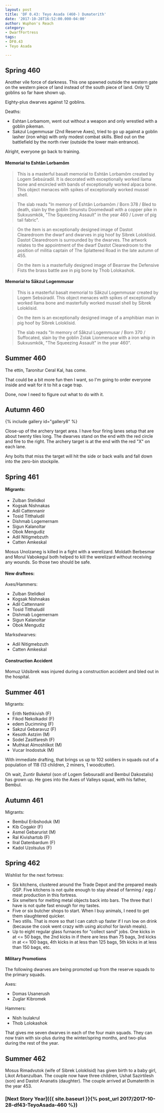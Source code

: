 ```yaml
---
layout: post
title: 'DF 0.43: Teyo Asada (460-) Dumaterith'
date: '2017-10-28T16:52:00.000-04:00'
author: Wuphon's Reach
category:
- DwarfFortress
tags:
- DF0.43
- Teyo Asada

---
```


## Spring 460

Another vile force of darkness.  This one spawned outside the western gate on the western piece of land instead of the south piece of land.  Only 12 goblins so far have shown up.

Eighty-plus dwarves against 12 goblins.

Deaths:

- Eshtan Lorbamom, went out without a weapon and only wrestled with a goblin pikeman.  
- Sakzul Logemmusar (2nd Reserve Axes), tried to go up against a goblin lasher (iron whip) with only modest combat skills.  Bled out on the battlefield by the north river (outside the lower main entrance).

Alright, everyone go back to training.

#### Memorial to Eshtân Lorbamôm

> This is a masterful basalt memorial to Eshtân Lorbamôm created by Logem Sebsúradil.  It is decorated with exceptionally worked llama bone and encircled with bands of exceptionally worked alpaca bone.  This object menaces with spikes of exceptionally worked mussel shell.  

> The slab reads "In memory of Eshtân Lorbamôm / Born 378 / Bled to death, slain by the goblin Smunstu Doomedwall with a copper pike in Sukxusmkök, "The Squeezing Assault" in the year 460 / Lover of pig tail fabric".

> On the item is an exceptionally designed image of Dastot Clearedroom the dwarf and dwarves in pig hoof by Sibrek Loloklisid.  Dastot Clearedroom is surrounded by the dwarves.  The artwork relates to the appointment of the dwarf Dastot Clearedroom to the position of militia captain of The Splattered Road in the late autumn of 455. 

> On the item is a masterfully designed image of Bearraw the Defensive Fists the brass battle axe in pig bone by Thob Lolokashok. 

#### Memorial to Såkzul Logemmusar

> This is a masterful basalt memorial to Såkzul Logemmusar created by Logem Sebsúradil.  This object menaces with spikes of exceptionally worked llama bone and masterfully worked mussel shell by Sibrek Loloklisid. 

> On the item is an exceptionally designed image of a amphibian man in pig hoof by Sibrek Loloklisid. 

> The slab reads "In memory of Såkzul Logemmusar / Born 370 / Suffocated, slain by the goblin Zolak Lionmenace with a iron whip in Sukxusmkök, "The Squeezing Assault" in the year 460".

## Summer 460

The ettin, Taronitur Ceral Kal, has come.

That could be a bit more fun then I want, so I'm going to order everyone inside and wait for it to hit a cage trap.

Done, now I need to figure out what to do with it.

## Autumn 460

{% include gallery id="gallery8" %}

Close-up of the archery target area.  I have four firing lanes setup that are about twenty tiles long.  The dwarves stand on the end with the red circle and fire to the right.  The archery target is at the end with the red "X" on each lane.

Any bolts that miss the target will hit the side or back walls and fall down into the zero-bin stockpile.

## Spring 461

#### Migrants:

- Zulban Stelidkol
- Kogsak Nishnakas
- Adil Cattennanir
- Tosid Titthaludil
- Dishmab Logemernam
- Sigun Kalanoltar
- Obok Mengudiz
- Adil Nitigmebzuth
- Catten Amkeskal

Mosus Unolzaneg is killed in a fight with a werelizard.  Moldath Berbesmar and Morul Vabokegul both helped to kill the werelizard without receiving any wounds.  So those two should be safe.

#### New draftees:

Axes/Hammers:

- Zulban Stelidkol
- Kogsak Nishnakas
- Adil Cattennanir
- Tosid Titthaludil
- Dishmab Logemernam
- Sigun Kalanoltar
- Obok Mengudiz

Marksdwarves:

- Adil Nitigmebzuth
- Catten Amkeskal

#### Construction Accident

Momuz Udsibrek was injured during a construction accident and bled out in the hospital.

## Summer 461

Migrants:

- Erith Nethkivish (F)
- Fikod Nekolkadol (F)
- edem Ducimning (F)
- Sakzul Gebaravuz (F)
- Kesoth Astzim (M)
- Sodel Zasitfaresh (F)
- Muthkat Almoshlikot (M) 
- Vucar Inodostuk (M)

With immediate drafting, that brings us up to 102 soldiers in squads out of a population of 118 (13 children, 2 miners, 1 woodcutter).

Oh wait, Zuntir Buketol (son of Logem Sebsuradil and Bembul Dakostalis) has grown up.  He goes into the Axes of Valleys squad, with his father, Bembul.

## Autumn 461

Migrants:

- Bembul Eribshoduk (M)
- Kib Cogakir (F)
- Asmel Gebarurist (M)
- Ral Kivishartob (F)
- Ilral Datenbardum (F)
- Kadol Uzolsulus (F)

## Spring 462

Wishlist for the next fortress:

- Six kitchens, clustered around the Trade Depot and the prepared meals QSP.  Five kitchens is not quite enough to stay ahead of farming / egg / meat production in this fortress.
- Six smelters for melting metal objects back into bars.  The three that I have is not quite fast enough for my tastes.
- Five or six butcher shops to start.  When I buy animals, I need to get them slaughtered quicker.
- Two stills.  That is more so that I can catch up faster if I run low on drink (because the cook went crazy with using alcohol for lavish meals).
- Up to eight regular glass furnaces for "collect sand" jobs.  One kicks in at <= 50 bags, the 2nd kicks in if there are less than 75 bags, 3rd kicks in at <= 100 bags, 4th kicks in at less than 125 bags, 5th kicks in at less than 150 bags, etc.

#### Military Promotions

The following dwarves are being promoted up from the reserve squads to the primary squads.

Axes:

- Domas Usanerush
- Zuglar Kibromek

Hammers:

- Nish Isulakrul
- Thob Lolokashok

That gives me seven dwarves in each of the four main squads.  They can now train with six-plus during the winter/spring months, and two-plus during the rest of the year.

## Summer 462

Mosus Rimadvutok (wife of Sibrek Loloklisid) has given birth to a baby girl, Likot Arbanzulban.  The couple now have three children, Ushat Sazirtilesh (son) and Dastot Ananatis (daughter).  The couple arrived at Dumaterith in the year 453.

### [Next Story Year]({{ site.baseurl }}{% post_url 2017/2017-10-28-df43-TeyoAsada-460 %})
